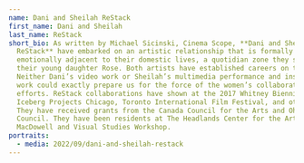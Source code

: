 ```yaml
---
name: Dani and Sheilah ReStack
first_name: Dani and Sheilah
last_name: ReStack
short_bio: As written by Michael Sicinski, Cinema Scope, **Dani and Sheilah
  ReStack** have embarked on an artistic relationship that is formally and
  emotionally adjacent to their domestic lives, a quotidian zone they share with
  their young daughter Rose. Both artists have established careers on their own.
  Neither Dani’s video work or Sheilah’s multimedia performance and installation
  work could exactly prepare us for the force of the women’s collaborative
  efforts. ReStack collaborations have shown at the 2017 Whitney Biennial,
  Iceberg Projects Chicago, Toronto International Film Festival, and others.
  They have received grants from the Canada Council for the Arts and Ohio Arts
  Council. They have been residents at The Headlands Center for the Arts,
  MacDowell and Visual Studies Workshop.
portraits:
  - media: 2022/09/dani-and-sheilah-restack
---
```

